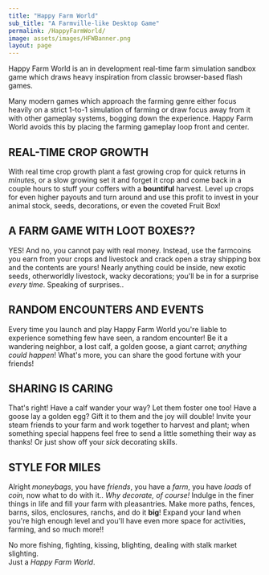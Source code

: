 ```yaml
---
title: "Happy Farm World"
sub_title: "A Farmville-like Desktop Game"
permalink: /HappyFarmWorld/
image: assets/images/HFWBanner.png
layout: page
---
```

   Happy Farm World is an in development real-time farm simulation sandbox game which draws heavy inspiration from classic browser-based flash games.  

   Many modern games which approach the farming genre either focus heavily on a strict 1-to-1 simulation of farming or draw focus away from it with other gameplay systems, bogging down the experience. Happy Farm World avoids this by placing the farming gameplay loop front and center.  

REAL-TIME CROP GROWTH  
---------------------  

With real time crop growth plant a fast growing crop for quick returns in *minutes*, or a slow growing set it and forget it crop and come back in a couple hours to stuff your coffers with a **bountiful** harvest. Level up crops for even higher payouts and turn around and use this profit to invest in your animal stock, seeds, decorations, or even the coveted Fruit Box!  

A FARM GAME WITH LOOT BOXES??
-----------------------------  

YES! And no, you cannot pay with real money. Instead, use the farmcoins you earn from your crops and livestock and crack open a stray shipping box and the contents are yours! Nearly anything could be inside, new exotic seeds, otherworldly livestock, wacky decorations; you'll be in for a surprise *every time*. Speaking of surprises..  

RANDOM ENCOUNTERS AND EVENTS
----------------------------  

Every time you launch and play Happy Farm World you're liable to experience something few have seen, a random encounter! Be it a wandering neighbor, a lost calf, a golden goose, a giant carrot; *anything could happen*! What's more, you can share the good fortune with your friends!  

SHARING IS CARING
-----------------  

That's right! Have a calf wander your way? Let them foster one too! Have a goose lay a golden egg? Gift it to them and the joy will double! Invite your steam friends to your farm and work together to harvest and plant; when something special happens feel free to send a little something their way as thanks! Or just show off your *sick* decorating skills.  

STYLE FOR MILES
---------------  

Alright *moneybags*, you have *friends*, you have a *farm*, you have *loads* of *coin*, now what to do with it.. *Why decorate, of course!* Indulge in the finer things in life and fill your farm with pleasantries. Make more paths, fences, barns, silos, enclosures, ranchs, and do it **big**! Expand your land when you're high enough level and you'll have even more space for activities, farming, and so much more!!  

No more fishing, fighting, kissing, blighting, dealing with stalk market slighting.  
Just a *Happy Farm World*.
